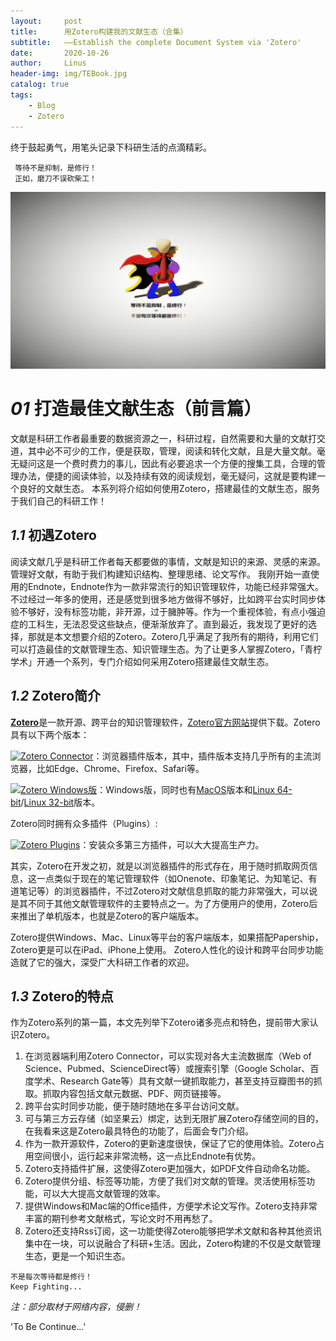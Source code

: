 ```yaml
---
layout:     post
title:      用Zotero构建我的文献生态（合集）
subtitle:   ——Establish the complete Document System via 'Zotero'
date:       2020-10-26
author:     Linus
header-img: img/TEBook.jpg
catalog: true
tags:
    - Blog
    - Zotero
---
```


终于鼓起勇气，用笔头记录下科研生活的点滴精彩。

```
 等待不是抑制，是修行！ 
 正如，磨刀不误砍柴工！
```
![LiE FEL logo](https://raw.githubusercontent.com/linuskirt/ipic/master/700Linus/LiEFEL_bg2.png)

 # *01* 打造最佳文献生态（前言篇）
文献是科研工作者最重要的数据资源之一，科研过程，自然需要和大量的文献打交道，其中必不可少的工作，便是获取，管理，阅读和转化文献，且是大量文献。毫无疑问这是一个费时费力的事儿，因此有必要追求一个方便的搜集工具，合理的管理办法，便捷的阅读体验，以及持续有效的阅读规划，毫无疑问，这就是要构建一个良好的文献生态。
本系列将介绍如何使用Zotero，搭建最佳的文献生态，服务于我们自己的科研工作！

## *1.1* 初遇Zotero

阅读文献几乎是科研工作者每天都要做的事情，文献是知识的来源、灵感的来源。管理好文献，有助于我们构建知识结构、整理思绪、论文写作。
我刚开始一直使用的Endnote，Endnote作为一款非常流行的知识管理软件，功能已经非常强大。不过经过一年多的使用，还是感觉到很多地方做得不够好，比如跨平台实时同步体验不够好，没有标签功能，非开源，过于臃肿等。作为一个重视体验，有点小强迫症的工科生，无法忍受这些缺点，便渐渐放弃了。直到最近，我发现了更好的选择，那就是本文想要介绍的Zotero。Zotero几乎满足了我所有的期待，利用它们可以打造最佳的文献管理生态、知识管理生态。为了让更多人掌握Zotero，「青柠学术」开通一个系列，专门介绍如何采用Zotero搭建最佳文献生态。

## *1.2* Zotero简介
[**Zotero**](https://www.zotero.org)是一款开源、跨平台的知识管理软件，[Zotero官方网站](https://www.zotero.org/download/)提供下载。Zotero具有以下两个版本：

[<img src="https://www.zotero.org/static/images/icons/edge-icon-112@2x.png" alt="Zotero Connector" width="50" align="bottom" />](https://microsoftedge.microsoft.com/addons/detail/nmhdhpibnnopknkmonacoephklnflpho)：浏览器插件版本，其中，插件版本支持几乎所有的主流浏览器，比如Edge、Chrome、Firefox、Safari等。

[<img src="https://www.zotero.org/static/images/icons/zotero-icon-147-160@2x.png" alt="Zotero Windows版" width="50" align="bottom" />](https://www.zotero.org/download/client/dl?channel=release&platform=win32)：Windows版，同时也有[MacOS](https://www.zotero.org/download/client/dl?channel=release&platform=mac)版本和[Linux 64-bit](https://www.zotero.org/download/client/dl?channel=release&platform=linux-x86_64)/[Linux 32-bit](https://www.zotero.org/download/client/dl?channel=release&platform=linux-i686)版本。

Zotero同时拥有众多插件（Plugins）:

[<img src="https://www.zotero.org/static/images/icons/plugins-icon.svg" alt="Zotero Plugins" width="50" align="bottom" />](https://www.zotero.org/support/plugins)：安装众多第三方插件，可以大大提高生产力。

其实，Zotero在开发之初，就是以浏览器插件的形式存在，用于随时抓取网页信息，这一点类似于现在的笔记管理软件（如Onenote、印象笔记、为知笔记、有道笔记等）的浏览器插件，不过Zotero对文献信息抓取的能力非常强大，可以说是其不同于其他文献管理软件的主要特点之一。为了方便用户的使用，Zotero后来推出了单机版本，也就是Zotero的客户端版本。

Zotero提供Windows、Mac、Linux等平台的客户端版本，如果搭配Papership，Zotero更是可以在iPad、iPhone上使用。
Zotero人性化的设计和跨平台同步功能造就了它的强大，深受广大科研工作者的欢迎。

## *1.3* Zotero的特点

作为Zotero系列的第一篇，本文先列举下Zotero诸多亮点和特色，提前带大家认识Zotero。
1. 在浏览器端利用Zotero Connector，可以实现对各大主流数据库（Web of Science、Pubmed、ScienceDirect等）或搜索引擎（Google Scholar、百度学术、Research Gate等）具有文献一键抓取能力，甚至支持豆瓣图书的抓取。抓取内容包括文献元数据、PDF、网页链接等。
2. 跨平台实时同步功能，便于随时随地在多平台访问文献。
3. 可与第三方云存储（如坚果云）绑定，达到无限扩展Zotero存储空间的目的，在我看来这是Zotero最具特色的功能了，后面会专门介绍。
4. 作为一款开源软件，Zotero的更新速度很快，保证了它的使用体验。Zotero占用空间很小，运行起来非常流畅，这一点比Endnote有优势。
5. Zotero支持插件扩展，这使得Zotero更加强大，如PDF文件自动命名功能。
6. Zotero提供分组、标签等功能，方便了我们对文献的管理。灵活使用标签功能，可以大大提高文献管理的效率。
7. 提供Windows和Mac端的Office插件，方便学术论文写作。Zotero支持非常丰富的期刊参考文献格式，写论文时不用再愁了。
8. Zotero还支持Rss订阅，这一功能使得Zotero能够把学术文献和各种其他资讯集中在一块，可以说融合了科研+生活。因此，Zotero构建的不仅是文献管理生态，更是一个知识生态。

```
不是每次等待都是修行！
Keep Fighting...
```

*注：部分取材于网络内容，侵删！*

'To Be Continue...'
